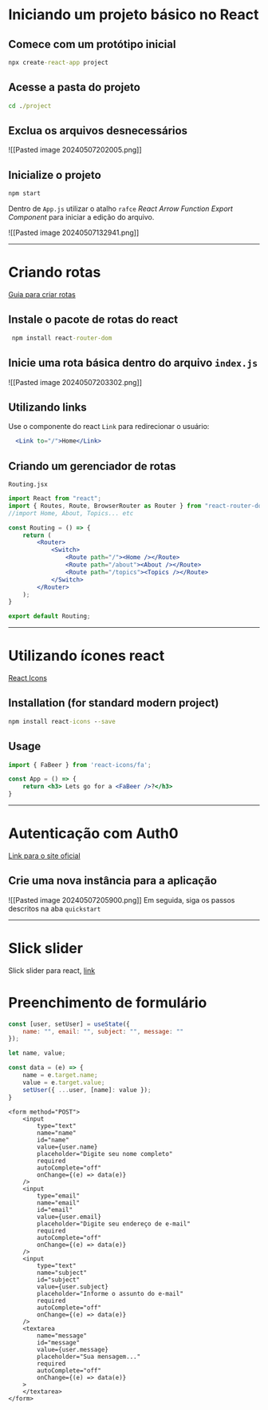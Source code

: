 # Iniciando um projeto básico no React
## Comece com um protótipo inicial
```cmd
npx create-react-app project
```
## Acesse a pasta do projeto
```cmd
cd ./project
```
## Exclua os arquivos desnecessários
![[Pasted image 20240507202005.png]]
## Inicialize o projeto
```cmd
npm start
```

Dentro de `App.js` utilizar o atalho `rafce` _React Arrow Function Export Component_ para iniciar a edição do arquivo.

![[Pasted image 20240507132941.png]]

---
# Criando rotas
[Guia para criar rotas](https://v5.reactrouter.com/web/guides/quick-start)
## Instale o pacote de rotas do react
```cmd
 npm install react-router-dom
```
## Inicie uma rota básica dentro do arquivo `index.js`
![[Pasted image 20240507203302.png]]
## Utilizando links
Use o componente do react `Link` para redirecionar o usuário:
```jsx
  <Link to="/">Home</Link>
```
## Criando um gerenciador de rotas
`Routing.jsx`
```jsx
import React from "react";
import { Routes, Route, BrowserRouter as Router } from "react-router-dom";
//import Home, About, Topics... etc

const Routing = () => {
	return (
		<Router>
			<Switch>
				<Route path="/"><Home /></Route>
				<Route path="/about"><About /></Route>
		        <Route path="/topics"><Topics /></Route>
			</Switch>
		</Router>
	);
}

export default Routing;
```
---
# Utilizando ícones react
[React Icons](https://react-icons.github.io/react-icons/)
## Installation (for standard modern project)
```cmd
npm install react-icons --save
```
## Usage
```jsx
import { FaBeer } from 'react-icons/fa';

const App = () => {
	return <h3> Lets go for a <FaBeer />?</h3>
}
```

---
# Autenticação com Auth0
[Link para o site oficial](https://auth0.com/)
## Crie uma nova instância para a aplicação
![[Pasted image 20240507205900.png]]
 Em seguida, siga os passos descritos na aba `quickstart`

---

# Slick slider
Slick slider para react, [link](https://react-slick.neostack.com/docs/get-started)

# Preenchimento de formulário
```jsx
const [user, setUser] = useState({ 
	name: "", email: "", subject: "", message: ""
});

let name, value;

const data = (e) => {
	name = e.target.name;
	value = e.target.value;
	setUser({ ...user, [name]: value });
}
```

```JSX
<form method="POST">
	<input
		type="text"
		name="name"
		id="name"
		value={user.name}
		placeholder="Digite seu nome completo"
		required
		autoComplete="off"
		onChange={(e) => data(e)}
	/>
	<input
		type="email"
		name="email"
		id="email"
		value={user.email}
		placeholder="Digite seu endereço de e-mail"
		required
		autoComplete="off"
		onChange={(e) => data(e)}
	/>
	<input
		type="text"
		name="subject"
		id="subject"
		value={user.subject}
		placeholder="Informe o assunto do e-mail"
		required
		autoComplete="off"
		onChange={(e) => data(e)}
	/>
	<textarea
		name="message"
		id="message"
		value={user.message}
		placeholder="Sua mensagem..."
		required
		autoComplete="off"
		onChange={(e) => data(e)}
	>
	</textarea>
</form>
```
